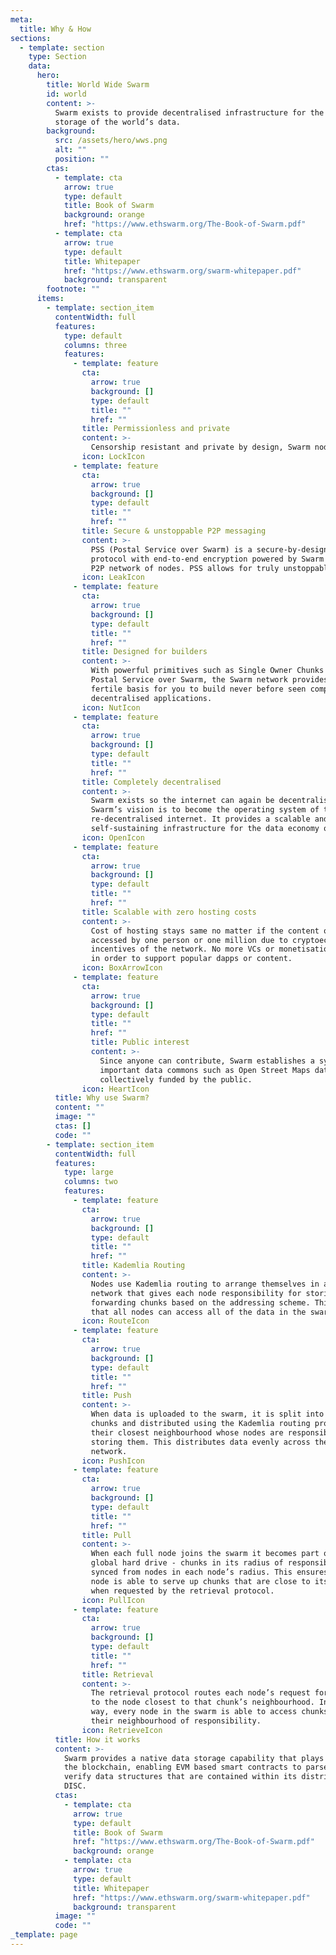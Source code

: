 ```yaml
---
meta:
  title: Why & How
sections:
  - template: section
    type: Section
    data:
      hero:
        title: World Wide Swarm
        id: world
        content: >-
          Swarm exists to provide decentralised infrastructure for the transfer and
          storage of the world’s data.
        background:
          src: /assets/hero/wws.png
          alt: ""
          position: ""
        ctas:
          - template: cta
            arrow: true
            type: default
            title: Book of Swarm
            background: orange
            href: "https://www.ethswarm.org/The-Book-of-Swarm.pdf"
          - template: cta
            arrow: true
            type: default
            title: Whitepaper
            href: "https://www.ethswarm.org/swarm-whitepaper.pdf"
            background: transparent
        footnote: ""
      items:
        - template: section_item
          contentWidth: full
          features:
            type: default
            columns: three
            features:
              - template: feature
                cta:
                  arrow: true
                  background: []
                  type: default
                  title: ""
                  href: ""
                title: Permissionless and private
                content: >-
                  Censorship resistant and private by design, Swarm nodes provide leak proof messaging and private, unfiltered access to data via a distributed network.
                icon: LockIcon
              - template: feature
                cta:
                  arrow: true
                  background: []
                  type: default
                  title: ""
                  href: ""
                title: Secure & unstoppable P2P messaging 
                content: >-
                  PSS (Postal Service over Swarm) is a secure-by-design messaging 
                  protocol with end-to-end encryption powered by Swarm's decentralised 
                  P2P network of nodes. PSS allows for truly unstoppable messaging.
                icon: LeakIcon
              - template: feature
                cta:
                  arrow: true
                  background: []
                  type: default
                  title: ""
                  href: ""
                title: Designed for builders
                content: >-
                  With powerful primitives such as Single Owner Chunks and
                  Postal Service over Swarm, the Swarm network provides a
                  fertile basis for you to build never before seen completely
                  decentralised applications.
                icon: NutIcon
              - template: feature
                cta:
                  arrow: true
                  background: []
                  type: default
                  title: ""
                  href: ""
                title: Completely decentralised
                content: >-
                  Swarm exists so the internet can again be decentralised.
                  Swarm’s vision is to become the operating system of the
                  re-decentralised internet. It provides a scalable and
                  self-sustaining infrastructure for the data economy of tomorrow.
                icon: OpenIcon
              - template: feature
                cta:
                  arrow: true
                  background: []
                  type: default
                  title: ""
                  href: ""
                title: Scalable with zero hosting costs
                content: >-
                  Cost of hosting stays same no matter if the content or dapp is
                  accessed by one person or one million due to cryptoeconomic
                  incentives of the network. No more VCs or monetisation needed
                  in order to support popular dapps or content.
                icon: BoxArrowIcon
              - template: feature
                cta:
                  arrow: true
                  background: []
                  type: default
                  title: ""
                  href: ""
                  title: Public interest
                  content: >-
                    Since anyone can contribute, Swarm establishes a system for
                    important data commons such as Open Street Maps data to be
                    collectively funded by the public.
                icon: HeartIcon
          title: Why use Swarm?
          content: ""
          image: ""
          ctas: []
          code: ""
        - template: section_item
          contentWidth: full
          features:
            type: large
            columns: two
            features:
              - template: feature
                cta:
                  arrow: true
                  background: []
                  type: default
                  title: ""
                  href: ""
                title: Kademlia Routing
                content: >-
                  Nodes use Kademlia routing to arrange themselves in a regular
                  network that gives each node responsibility for storing and
                  forwarding chunks based on the addressing scheme. This means
                  that all nodes can access all of the data in the swarm.
                icon: RouteIcon
              - template: feature
                cta:
                  arrow: true
                  background: []
                  type: default
                  title: ""
                  href: ""
                title: Push
                content: >-
                  When data is uploaded to the swarm, it is split into 4kb
                  chunks and distributed using the Kademlia routing protocol to
                  their closest neighbourhood whose nodes are responsible for
                  storing them. This distributes data evenly across the swarm
                  network.
                icon: PushIcon
              - template: feature
                cta:
                  arrow: true
                  background: []
                  type: default
                  title: ""
                  href: ""
                title: Pull
                content: >-
                  When each full node joins the swarm it becomes part of a
                  global hard drive - chunks in its radius of responsibility are
                  synced from nodes in each node’s radius. This ensures each
                  node is able to serve up chunks that are close to its address
                  when requested by the retrieval protocol.
                icon: PullIcon
              - template: feature
                cta:
                  arrow: true
                  background: []
                  type: default
                  title: ""
                  href: ""
                title: Retrieval
                content: >-
                  The retrieval protocol routes each node’s request for chunks
                  to the node closest to that chunk’s neighbourhood. In this
                  way, every node in the swarm is able to access chunks from
                  their neighbourhood of responsibility.
                icon: RetrieveIcon
          title: How it works
          content: >-
            Swarm provides a native data storage capability that plays nice with
            the blockchain, enabling EVM based smart contracts to parse and
            verify data structures that are contained within its distributed
            DISC.
          ctas:
            - template: cta
              arrow: true
              type: default
              title: Book of Swarm
              href: "https://www.ethswarm.org/The-Book-of-Swarm.pdf"
              background: orange
            - template: cta
              arrow: true
              type: default
              title: Whitepaper
              href: "https://www.ethswarm.org/swarm-whitepaper.pdf"
              background: transparent
          image: ""
          code: ""
_template: page
---
```

